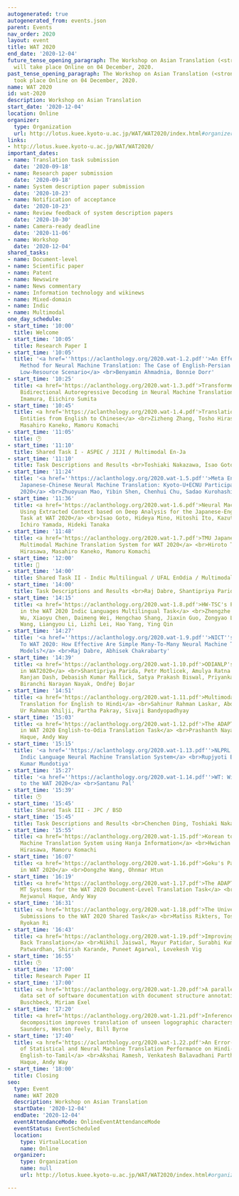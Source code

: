 ```yaml
---
autogenerated: true
autogenerated_from: events.json
parent: Events
nav_order: 2020
layout: event
title: WAT 2020
end_date: '2020-12-04'
future_tense_opening_paragraph: The Workshop on Asian Translation (<strong>WAT 2020</strong>)
  will take place Online on 04 December, 2020.
past_tense_opening_paragraph: The Workshop on Asian Translation (<strong>WAT 2020</strong>)
  took place Online on 04 December, 2020.
name: WAT 2020
id: wat-2020
description: Workshop on Asian Translation
start_date: '2020-12-04'
location: Online
organizer:
  type: Organization
  url: http://lotus.kuee.kyoto-u.ac.jp/WAT/WAT2020/index.html#organizers.html
links:
- http://lotus.kuee.kyoto-u.ac.jp/WAT/WAT2020/
important_dates:
- name: Translation task submission
  date: '2020-09-18'
- name: Research paper submission
  date: '2020-09-18'
- name: System description paper submission
  date: '2020-10-23'
- name: Notification of acceptance
  date: '2020-10-23'
- name: Review feedback of system description papers
  date: '2020-10-30'
- name: Camera-ready deadline
  date: '2020-11-06'
- name: Workshop
  date: '2020-12-04'
shared_tasks:
- name: Document-level
- name: Scientific paper
- name: Patent
- name: Newswire
- name: News commentary
- name: Information technology and wikinews
- name: Mixed-domain
- name: Indic
- name: Multimodal
one_day_schedule:
- start_time: '10:00'
  title: Welcome
- start_time: '10:05'
  title: Research Paper I
- start_time: '10:05'
  title: '<a href=''https://aclanthology.org/2020.wat-1.2.pdf''>An Effective Optimization
    Method for Neural Machine Translation: The Case of English-Persian Bilingually
    Low-Resource Scenario</a> <br>Benyamin Ahmadnia, Bonnie Dorr'
- start_time: '10:25'
  title: <a href='https://aclanthology.org/2020.wat-1.3.pdf'>Transformer-based Double-token
    Bidirectional Autoregressive Decoding in Neural Machine Translation</a> <br>Kenji
    Imamura, Eiichiro Sumita
- start_time: '10:45'
  title: <a href='https://aclanthology.org/2020.wat-1.4.pdf'>Translation of New Named
    Entities from English to Chinese</a> <br>Zizheng Zhang, Tosho Hirasawa, Wei Houjing,
    Masahiro Kaneko, Mamoru Komachi
- start_time: '11:05'
  title: 🕑
- start_time: '11:10'
  title: Shared Task I - ASPEC / JIJI / Multimodal En-Ja
- start_time: '11:10'
  title: Task Descriptions and Results <br>Toshiaki Nakazawa, Isao Goto, Hideki Nakayama
- start_time: '11:24'
  title: '<a href=''https://aclanthology.org/2020.wat-1.5.pdf''>Meta Ensemble for
    Japanese-Chinese Neural Machine Translation: Kyoto-U+ECNU Participation to WAT
    2020</a> <br>Zhuoyuan Mao, Yibin Shen, Chenhui Chu, Sadao Kurohashi, Cheqing Jin'
- start_time: '11:36'
  title: <a href='https://aclanthology.org/2020.wat-1.6.pdf'>Neural Machine Translation
    Using Extracted Context based on Deep Analysis for the Japanese-English Newswire
    Task at WAT 2020</a> <br>Isao Goto, Hideya Mino, Hitoshi Ito, Kazutaka Kinugawa,
    Ichiro Yamada, Hideki Tanaka
- start_time: '11:48'
  title: <a href='https://aclanthology.org/2020.wat-1.7.pdf'>TMU Japanese-English
    Multimodal Machine Translation System for WAT 2020</a> <br>Hiroto Tamura, Tosho
    Hirasawa, Masahiro Kaneko, Mamoru Komachi
- start_time: '12:00'
  title: 🍴
- start_time: '14:00'
  title: Shared Task II - Indic Multilingual / UFAL EnOdia / Multimodal En-Hi / Hinden
- start_time: '14:00'
  title: Task Descriptions and Results <br>Raj Dabre, Shantipriya Parida
- start_time: '14:15'
  title: <a href='https://aclanthology.org/2020.wat-1.8.pdf'>HW-TSC's Participation
    in the WAT 2020 Indic Languages Multilingual Task</a> <br>Zhengzhe Yu, Zhanglin
    Wu, Xiaoyu Chen, Daimeng Wei, Hengchao Shang, Jiaxin Guo, Zongyao Li, Minghan
    Wang, Liangyou Li, Lizhi Lei, Hao Yang, Ying Qin
- start_time: '14:27'
  title: '<a href=''https://aclanthology.org/2020.wat-1.9.pdf''>NICT''s Submission
    To WAT 2020: How Effective Are Simple Many-To-Many Neural Machine Translation
    Models?</a> <br>Raj Dabre, Abhisek Chakrabarty'
- start_time: '14:39'
  title: <a href='https://aclanthology.org/2020.wat-1.10.pdf'>ODIANLP's Participation
    in WAT2020</a> <br>Shantipriya Parida, Petr Motlicek, Amulya Ratna Dash, Satya
    Ranjan Dash, Debasish Kumar Mallick, Satya Prakash Biswal, Priyanka Pattnaik,
    Biranchi Narayan Nayak, Ondřej Bojar
- start_time: '14:51'
  title: <a href='https://aclanthology.org/2020.wat-1.11.pdf'>Multimodal Neural Machine
    Translation for English to Hindi</a> <br>Sahinur Rahman Laskar, Abdullah Faiz
    Ur Rahman Khilji, Partha Pakray, Sivaji Bandyopadhyay
- start_time: '15:03'
  title: <a href='https://aclanthology.org/2020.wat-1.12.pdf'>The ADAPT Centre's Participation
    in WAT 2020 English-to-Odia Translation Task</a> <br>Prashanth Nayak, Rejwanul
    Haque, Andy Way
- start_time: '15:15'
  title: '<a href=''https://aclanthology.org/2020.wat-1.13.pdf''>NLPRL Odia-English:
    Indic Language Neural Machine Translation System</a> <br>Rupjyoti Baruah, Rajesh
    Kumar Mundotiya'
- start_time: '15:27'
  title: '<a href=''https://aclanthology.org/2020.wat-1.14.pdf''>WT: Wipro AI Submissions
    to the WAT 2020</a> <br>Santanu Pal'
- start_time: '15:39'
  title: 🕑
- start_time: '15:45'
  title: Shared Task III - JPC / BSD
- start_time: '15:45'
  title: Task Descriptions and Results <br>Chenchen Ding, Toshiaki Nakazawa
- start_time: '15:55'
  title: <a href='https://aclanthology.org/2020.wat-1.15.pdf'>Korean to Japanese Neural
    Machine Translation System using Hanja Information</a> <br>Hwichan Kim, Tosho
    Hirasawa, Mamoru Komachi
- start_time: '16:07'
  title: <a href='https://aclanthology.org/2020.wat-1.16.pdf'>Goku's Participation
    in WAT 2020</a> <br>Dongzhe Wang, Ohnmar Htun
- start_time: '16:19'
  title: <a href='https://aclanthology.org/2020.wat-1.17.pdf'>The ADAPT Centre's Neural
    MT Systems for the WAT 2020 Document-Level Translation Task</a> <br>Wandri Jooste,
    Rejwanul Haque, Andy Way
- start_time: '16:31'
  title: <a href='https://aclanthology.org/2020.wat-1.18.pdf'>The University of Tokyo's
    Submissions to the WAT 2020 Shared Task</a> <br>Matīss Rikters, Toshiaki Nakazawa,
    Ryokan Ri
- start_time: '16:43'
  title: <a href='https://aclanthology.org/2020.wat-1.19.pdf'>Improving NMT via Filtered
    Back Translation</a> <br>Nikhil Jaiswal, Mayur Patidar, Surabhi Kumari, Manasi
    Patwardhan, Shirish Karande, Puneet Agarwal, Lovekesh Vig
- start_time: '16:55'
  title: 🕑
- start_time: '17:00'
  title: Research Paper II
- start_time: '17:00'
  title: <a href='https://aclanthology.org/2020.wat-1.20.pdf'>A parallel evaluation
    data set of software documentation with document structure annotation</a> <br>Bianka
    Buschbeck, Miriam Exel
- start_time: '17:20'
  title: <a href='https://aclanthology.org/2020.wat-1.21.pdf'>Inference-only sub-character
    decomposition improves translation of unseen logographic characters</a> <br>Danielle
    Saunders, Weston Feely, Bill Byrne
- start_time: '17:40'
  title: <a href='https://aclanthology.org/2020.wat-1.22.pdf'>An Error-based Investigation
    of Statistical and Neural Machine Translation Performance on Hindi-to-Tamil and
    English-to-Tamil</a> <br>Akshai Ramesh, Venkatesh Balavadhani Parthasa, Rejwanul
    Haque, Andy Way
- start_time: '18:00'
  title: Closing
seo:
  type: Event
  name: WAT 2020
  description: Workshop on Asian Translation
  startDate: '2020-12-04'
  endDate: '2020-12-04'
  eventAttendanceMode: OnlineEventAttendanceMode
  eventStatus: EventScheduled
  location:
    type: VirtualLocation
    name: Online
  organizer:
    type: Organization
    name: null
    url: http://lotus.kuee.kyoto-u.ac.jp/WAT/WAT2020/index.html#organizers.html

---
```


